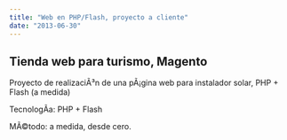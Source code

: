 ```yaml
---
title: "Web en PHP/Flash, proyecto a cliente"
date: "2013-06-30"
---
```


## Tienda web para turismo, Magento

Proyecto de realizaciÃ³n de una pÃ¡gina web para instalador solar, PHP + Flash (a medida)

TecnologÃ­a: PHP + Flash

MÃ©todo: a medida, desde cero.
